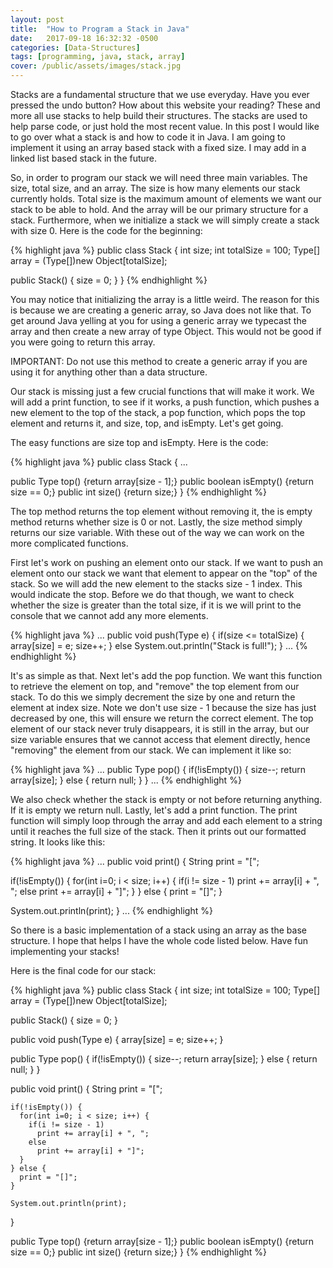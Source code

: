 ```yaml
---
layout: post
title:  "How to Program a Stack in Java"
date:   2017-09-18 16:32:32 -0500
categories: [Data-Structures]
tags: [programming, java, stack, array]
cover: /public/assets/images/stack.jpg
---
```


Stacks are a fundamental structure that we use everyday. Have you ever pressed the undo button? How about this website your reading? These and more all use stacks to help build their structures. The stacks are used to help parse code, or just hold the most recent value. In this post I would like to go over what a stack is and how to code it in Java. I am going to implement it using an array based stack with a fixed size. I may add in a linked list based stack in the future.

So, in order to program our stack we will need three main variables. The size, total size, and an array. The size is how many elements our stack currently holds. Total size is the maximum amount of elements we want our stack to be able to hold. And the array will be our primary structure for a stack. Furthermore, when we initialize a stack we will simply create a stack with size 0. Here is the code for the beginning:

{% highlight java %}
public class Stack<Type> {
  int size;
  int totalSize = 100;
  Type[] array = (Type[])new Object[totalSize];

  public Stack() {
    size = 0;
  }
}
{% endhighlight %}

You may notice that initializing the array is a little weird. The reason for this is because we are creating a generic array, so Java does not like that. To get around Java yelling at you for using a generic array we typecast the array and then create a new array of type Object. This would not be good if you were going to return this array.

IMPORTANT: Do not use this method to create a generic array if you are using it for anything other than a data structure.

Our stack is missing just a few crucial functions that will make it work. We will add a print function, to see if it works, a push function, which pushes a new element to the top of the stack, a pop function, which pops the top element and returns it, and size, top, and isEmpty. Let's get going.

The easy functions are size top and isEmpty. Here is the code:

{% highlight java %}
public class Stack<Type> {
  ...

  public Type top() {return array[size - 1];}
  public boolean isEmpty() {return size == 0;}
  public int size() {return size;}
}
{% endhighlight %}

The top method returns the top element without removing it, the is empty method returns whether size is 0 or not. Lastly, the size method simply returns our size variable. With these out of the way we can work on the more complicated functions.

First let's work on pushing an element onto our stack. If we want to push an element onto our stack we want that element to appear on the "top" of the stack. So we will add the new element to the stacks size - 1 index. This would indicate the stop. Before we do that though, we want to check whether the size is greater than the total size, if it is we will print to the console that we cannot add any more elements.

{% highlight java %}
...
public void push(Type e) {
  if(size <= totalSize) {
    array[size] = e;
    size++;
  }
  else
    System.out.println("Stack is full!");
}
...
{% endhighlight %}

It's as simple as that. Next let's add the pop function. We want this function to retrieve the element on top, and "remove" the top element from our stack. To do this we simply decrement the size by one and return the element at index size. Note we don't use size - 1 because the size has just decreased by one, this will ensure we return the correct element. The top element of our stack never truly disappears, it is still in the array, but our size variable ensures that we cannot access that element directly, hence "removing" the element from our stack. We can implement it like so:

{% highlight java %}
...
public Type pop() {
  if(!isEmpty()) {
    size--;
    return array[size];
  } else {
    return null;
  }
}
...
{% endhighlight %}

We also check whether the stack is empty or not before returning anything. If it is empty we return null. Lastly, let's add a print function. The print function will simply loop through the array and add each element to a string until it reaches the full size of the stack. Then it prints out our formatted string. It looks like this:

{% highlight java %}
...
public void print() {
  String print = "[";

  if(!isEmpty()) {
    for(int i=0; i < size; i++) {
      if(i != size - 1)
        print += array[i] + ", ";
      else
        print += array[i] + "]";
    }
  } else {
    print = "[]";
  }

  System.out.println(print);
}
...
{% endhighlight %}

So there is a basic implementation of a stack using an array as the base structure. I hope that helps I have the whole code listed below. Have fun implementing your stacks!

Here is the final code for our stack:

{% highlight java %}
public class Stack<Type> {
  int size;
  int totalSize = 100;
  Type[] array = (Type[])new Object[totalSize];

  public Stack() {
    size = 0;
  }

  public void push(Type e) {
    array[size] = e;
    size++;
  }

  public Type pop() {
    if(!isEmpty()) {
      size--;
      return array[size];
    } else {
      return null;
    }
  }

  public void print() {
    String print = "[";

    if(!isEmpty()) {
      for(int i=0; i < size; i++) {
        if(i != size - 1)
          print += array[i] + ", ";
        else
          print += array[i] + "]";
      }
    } else {
      print = "[]";
    }

    System.out.println(print);
  }

  public Type top() {return array[size - 1];}
  public boolean isEmpty() {return size == 0;}
  public int size() {return size;}
}
{% endhighlight %}
